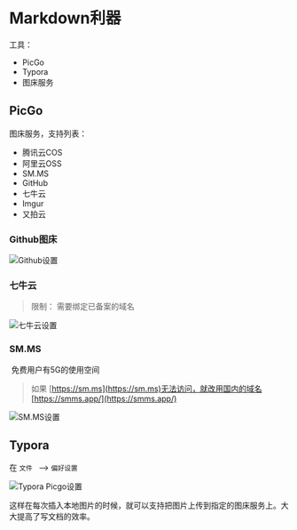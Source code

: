 # Markdown利器

工具：

- PicGo
- Typora
- 图床服务

## PicGo

图床服务，支持列表：

- 腾讯云COS
- 阿里云OSS
- SM.MS
- GitHub
- 七牛云
- Imgur
- 又拍云

###  Github图床

![Github设置](https://s2.loli.net/2023/03/09/hS85jyNYAmaIFoc.png)

### 七牛云

> 限制： 需要绑定已备案的域名

![七牛云设置](https://s2.loli.net/2023/03/09/zHb8cpGL2RMTEnW.png)

### SM.MS

​	免费用户有5G的使用空间

> 如果 [https://sm.ms](https://sm.ms)无法访问，就改用国内的域名[https://smms.app/](https://smms.app/)

![SM.MS设置](https://s2.loli.net/2023/03/09/OPZD64E79IVy58R.png)

## Typora

在 `文件 ` --> `偏好设置`

![Typora Picgo设置](https://s2.loli.net/2023/03/09/iDQtS4ymeljNEF1.png)

这样在每次插入本地图片的时候，就可以支持把图片上传到指定的图床服务上。大大提高了写文档的效率。